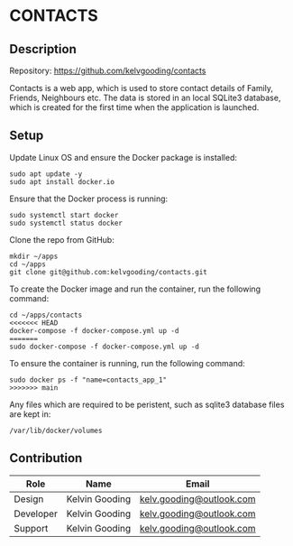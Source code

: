 # CONTACTS

## Description

Repository: https://github.com/kelvgooding/contacts

Contacts is a web app, which is used to store contact details of Family, Friends, Neighbours etc. The data is stored in an local SQLite3 database, which is created for the first time when the application is launched.

## Setup

Update Linux OS and ensure the Docker package is installed:

```
sudo apt update -y
sudo apt install docker.io
```

Ensure that the Docker process is running:

```
sudo systemctl start docker
sudo systemctl status docker
```

Clone the repo from GitHub:

```
mkdir ~/apps
cd ~/apps
git clone git@github.com:kelvgooding/contacts.git
```

To create the Docker image and run the container, run the following command:

```
cd ~/apps/contacts
<<<<<<< HEAD
docker-compose -f docker-compose.yml up -d
=======
sudo docker-compose -f docker-compose.yml up -d
```

To ensure the container is running, run the following command:

```
sudo docker ps -f "name=contacts_app_1"
>>>>>>> main
```

Any files which are required to be peristent, such as sqlite3 database files are kept in:

```
/var/lib/docker/volumes
```

## Contribution

| Role      | Name            | Email                        |
|-----------|-----------------|------------------------------|
| Design    | Kelvin Gooding  | kelv.gooding@outlook.com     |
| Developer | Kelvin Gooding  | kelv.gooding@outlook.com     |
| Support   | Kelvin Gooding  | kelv.gooding@outlook.com     |
